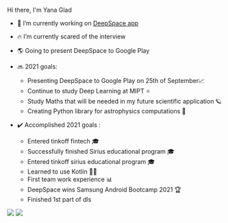 Hi there, I'm Yana Glad

- 🚀 I’m currently working on [DeepSpace app](https://github.com/BrightOS/NASA_Bootcamp)
- 🔥 I’m currently scared of the interview
- 🌎 Going to present DeepSpace to Google Play  

- 🔜 2021 goals: 
  * Presenting DeepSpace to Google Play on 25th of September📈
  * Continue to study Deep Learning at MIPT ⭐
  * Study Maths that will be needed in my future scientific application 🪐
  * Creating Python library for astrophysics computations 🌌

- ✔️ Accomplished 2021 goals : 
  * Entered tinkoff fintech 🎓
  * Successfully finished Sirius educational program 🎓
  * Entered tinkoff sirius educational program 🎓
  * Learned to use Kotlin 👨‍💻
  * First team work experience 📊
  * DeepSpace wins Samsung Android Bootcamp 2021 🏆
  * Finished 1st part of dls 

[<img src="https://sun9-73.userapi.com/impg/RrU_MJWRUtYCga7gNQ71janNPGSkSe11MhrM9A/ikkclIMqQ84.jpg?size=34x38&quality=96&sign=c78d010628b7ea344a014f227c2142d0&type=album" />](https://vk.com/yanaglad12) [<img src="https://sun9-74.userapi.com/impg/BwEt1fAevKprC2gYOnBeuwd_lpHCwwEzAIEXRQ/ZqWQZe_KizU.jpg?size=34x38&quality=96&sign=220131f85d12016dad23b1a88ad2b554&type=album" />](https://t.me/YanaGlad121)

<!--
**YanaGlad/YanaGlad** is a ✨ _special_ ✨ repository because its `README.md` (this file) appears on your GitHub profile.

Here are some ideas to get you started:

 
-->
